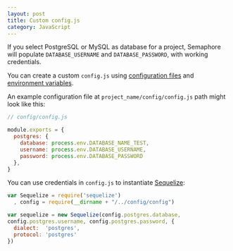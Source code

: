 ```yaml
---
layout: post
title: Custom config.js
category: JavaScript
---
```


If you select PostgreSQL or MySQL as database for a project, Semaphore will
populate `DATABASE_USERNAME` and `DATABASE_PASSWORD`, with working credentials.

You can create a custom `config.js` using [configuration
files](/docs/adding-configuration-files.html) and [environment
variables](/docs/available-environment-variables.html).

An example configuration file at `project_name/config/config.js` path
might look like this:

```javascript
// config/config.js

module.exports = {
  postgres: {
    database: process.env.DATABASE_NAME_TEST,
    username: process.env.DATABASE_USERNAME,
    password: process.env.DATABASE_PASSWORD
  },
}
```

You can use credentials in `config.js` to instantiate
[Sequelize](http://sequelizejs.com/):

```javascript
var Sequelize = require('sequelize')
  , config = require(__dirname + "/../config/config")

var sequelize = new Sequelize(config.postgres.database,
config.postgres.username, config.postgres.password, {
  dialect:  'postgres',
  protocol: 'postgres'
})
```
